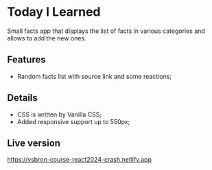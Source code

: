 # Today I Learned

Small facts app that displays the list of facts in various categories and allows to add the new ones.

## Features

- Random facts list with source link and some reactions;

## Details

- CSS is written by Vanilla CSS;
- Added responsive support up to 550px;

## Live version

https://vsbron-course-react2024-crash.netlify.app
